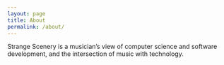 ```yaml
---
layout: page
title: About
permalink: /about/
---
```


Strange Scenery is a musician’s view of computer science and software development, and the intersection of music with technology.
